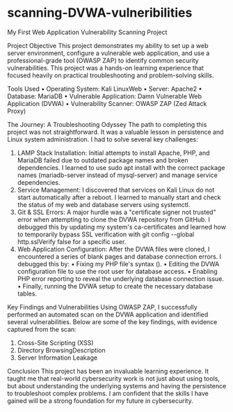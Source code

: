 # scanning-DVWA-vulneribilities
My First Web Application Vulnerability Scanning Project

Project Objective
This project demonstrates my ability to set up a web server environment, configure a vulnerable web application, and use a professional-grade tool (OWASP ZAP) to identify common security vulnerabilities. This project was a hands-on learning experience that focused heavily on practical troubleshooting and problem-solving skills.

Tools Used
• Operating System: Kali LinuxWeb 
• Server: Apache2
• Database: MariaDB
• Vulnerable Application: Damn Vulnerable Web Application (DVWA)
• Vulnerability Scanner: OWASP ZAP (Zed Attack Proxy)

The Journey: A Troubleshooting Odyssey
The path to completing this project was not straightforward. It was a valuable lesson in persistence and Linux system administration. I had to solve several key challenges:
1. LAMP Stack Installation: Initial attempts to install Apache, PHP, and MariaDB failed due to outdated package names and broken dependencies. I learned to use sudo apt install with the correct package names (mariadb-server instead of mysql-server) and manage service dependencies.
2. Service Management: I discovered that services on Kali Linux do not start automatically after a reboot. I learned to manually start and check the status of my web and database servers using systemctl.
3. Git & SSL Errors: A major hurdle was a "certificate signer not trusted" error when attempting to clone the DVWA repository from GitHub. I debugged this by updating my system's ca-certificates and learned how to temporarily bypass SSL verification with git config --global http.sslVerify false for a specific user.
4. Web Application Configuration: After the DVWA files were cloned, I encountered a series of blank pages and database connection errors. I debugged this by:
• Fixing my PHP file's syntax (<?php phpinfo(); ?>).
• Editing the DVWA configuration file to use the root user for database access.
• Enabling PHP error reporting to reveal the underlying database connection issue.
• Finally, running the DVWA setup to create the necessary database tables.

Key Findings and Vulnerabilities
Using OWASP ZAP, I successfully performed an automated scan on the DVWA application and identified several vulnerabilities. Below are some of the key findings, with evidence captured from the scan:
1. Cross-Site Scripting (XSS)
2. Directory BrowsingDescription
3. Server Information Leakage

Conclusion
This project has been an invaluable learning experience. It taught me that real-world cybersecurity work is not just about using tools, but about understanding the underlying systems and having the persistence to troubleshoot complex problems. I am confident that the skills I have gained will be a strong foundation for my future in cybersecurity.
